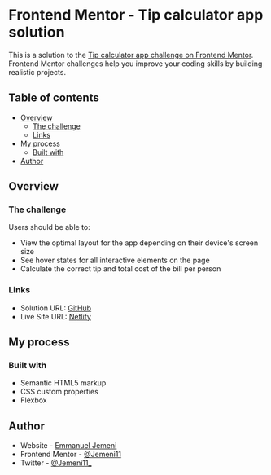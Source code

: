 # Frontend Mentor - Tip calculator app solution

This is a solution to the [Tip calculator app challenge on Frontend Mentor](https://www.frontendmentor.io/challenges/tip-calculator-app-ugJNGbJUX). Frontend Mentor challenges help you improve your coding skills by building realistic projects.

## Table of contents

- [Overview](#overview)
  - [The challenge](#the-challenge)
  - [Links](#links)
- [My process](#my-process)
  - [Built with](#built-with)
- [Author](#author)

## Overview

### The challenge

Users should be able to:

- View the optimal layout for the app depending on their device's screen size
- See hover states for all interactive elements on the page
- Calculate the correct tip and total cost of the bill per person

### Links

- Solution URL: [GitHub](https://github.com/Jemeni11/FrontendMentor/tree/06-tip-calculator-app-main)
- Live Site URL: [Netlify](https://jemeni-tip-calculator.netlify.app/)

## My process

### Built with

- Semantic HTML5 markup
- CSS custom properties
- Flexbox

## Author

- Website - [Emmanuel Jemeni](https://www.your-site.com)
- Frontend Mentor - [@Jemeni11](https://www.frontendmentor.io/profile/Jemeni11)
- Twitter - [@Jemeni11_](https://www.twitter.com/jemeni11_)
